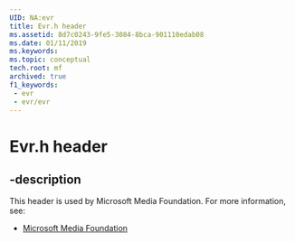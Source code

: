 ```yaml
---
UID: NA:evr
title: Evr.h header
ms.assetid: 8d7c0243-9fe5-3084-8bca-901110edab08
ms.date: 01/11/2019
ms.keywords: 
ms.topic: conceptual
tech.root: mf
archived: true
f1_keywords:
 - evr
 - evr/evr
---
```


# Evr.h header


## -description

This header is used by Microsoft Media Foundation. For more information, see:

- [Microsoft Media Foundation](../_mf/index.md)

